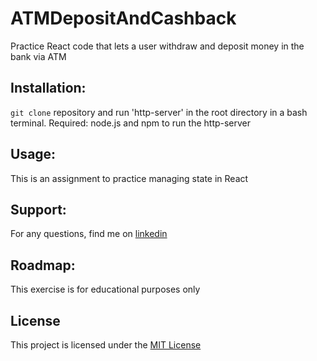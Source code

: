 # ATMDepositAndCashback

Practice React code that lets a user withdraw and deposit money in the bank via ATM

## Installation:
`git clone` repository and run 'http-server' in the root directory in a bash terminal.  Required: node.js and npm to run the http-server

## Usage:
This is an assignment to practice managing state in React

## Support:
For any questions, find me on [linkedin](https://www.linkedin.com/in/simrat-karamjeet/)

## Roadmap:
This exercise is for educational purposes only

## License
This project is licensed under the [MIT License](https://github.com/skaramje/Build-a-Formik-Form/blob/master/LICENSE)
